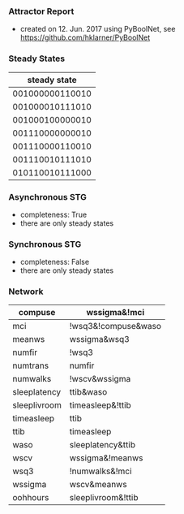 

### Attractor Report
 * created on 12. Jun. 2017 using PyBoolNet, see https://github.com/hklarner/PyBoolNet

### Steady States
| steady state    |
| --------------- | 
| 001000000110010 |
| 001000010111010 |
| 001000100000010 |
| 001110000000010 |
| 001110000110010 |
| 001110010111010 |
| 010110010111000 |

### Asynchronous STG
 * completeness: True
 * there are only steady states

### Synchronous STG
 * completeness: False
 * there are only steady states

### Network
| compuse      | wssigma&!mci                                        |
| ------------ | --------------------------------------------------- |
| mci          | !wsq3&!compuse&waso | sleeplivroom&!compuse&!wsq3   |
| meanws       | wssigma&wsq3 | !wscv&wsq3                           |
| numfir       | !wsq3 | sleeplivroom | numtrans                     |
| numtrans     | numfir                                              |
| numwalks     | !wscv&wssigma                                       |
| sleeplatency | ttib&waso                                           |
| sleeplivroom | timeasleep&!ttib                                    |
| timeasleep   | ttib                                                |
| ttib         | timeasleep                                          |
| waso         | sleeplatency&ttib                                   |
| wscv         | wssigma&!meanws | wssigma&mci                       |
| wsq3         | !numwalks&!mci | meanws                             |
| wssigma      | wscv&meanws                                         |
| oohhours     | sleeplivroom&!ttib | numwalks&!ttib | !numfir&!ttib |

